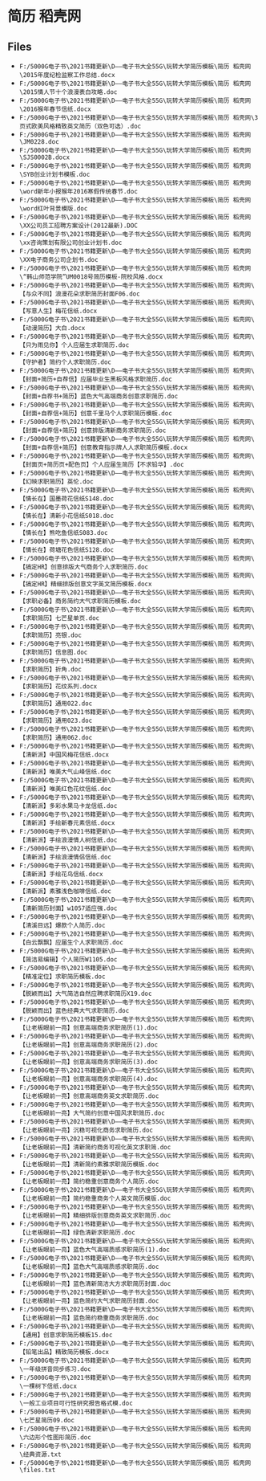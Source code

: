 # 简历 稻壳网

## Files

- `F:/5000G电子书\2021书籍更新\D——电子书大全55G\玩转大学简历模板\简历 稻壳网\2015年度纪检监察工作总结.docx`
- `F:/5000G电子书\2021书籍更新\D——电子书大全55G\玩转大学简历模板\简历 稻壳网\2015情人节十个浪漫表白攻略.doc`
- `F:/5000G电子书\2021书籍更新\D——电子书大全55G\玩转大学简历模板\简历 稻壳网\2016猴年春节信纸.docx`
- `F:/5000G电子书\2021书籍更新\D——电子书大全55G\玩转大学简历模板\简历 稻壳网\3页式欧美风格精致英文简历（双色可选）.doc`
- `F:/5000G电子书\2021书籍更新\D——电子书大全55G\玩转大学简历模板\简历 稻壳网\JM0228.doc`
- `F:/5000G电子书\2021书籍更新\D——电子书大全55G\玩转大学简历模板\简历 稻壳网\SJS0002B.docx`
- `F:/5000G电子书\2021书籍更新\D——电子书大全55G\玩转大学简历模板\简历 稻壳网\SYB创业计划书模板.doc`
- `F:/5000G电子书\2021书籍更新\D——电子书大全55G\玩转大学简历模板\简历 稻壳网\word新年小报猴年2016寒假传统春节.doc`
- `F:/5000G电子书\2021书籍更新\D——电子书大全55G\玩转大学简历模板\简历 稻壳网\word红叶背景模版.doc`
- `F:/5000G电子书\2021书籍更新\D——电子书大全55G\玩转大学简历模板\简历 稻壳网\XX公司员工招聘方案设计(2012最新).DOC`
- `F:/5000G电子书\2021书籍更新\D——电子书大全55G\玩转大学简历模板\简历 稻壳网\xx咨询策划有限公司创业计划书.doc`
- `F:/5000G电子书\2021书籍更新\D——电子书大全55G\玩转大学简历模板\简历 稻壳网\XX电子商务公司企划书.doc`
- `F:/5000G电子书\2021书籍更新\D——电子书大全55G\玩转大学简历模板\简历 稻壳网\“韩山师范学院”UM0018号简历模板-院校风格.docx`
- `F:/5000G电子书\2021书籍更新\D——电子书大全55G\玩转大学简历模板\简历 稻壳网\【与众不同】浪漫花朵求职简历封面F06.doc`
- `F:/5000G电子书\2021书籍更新\D——电子书大全55G\玩转大学简历模板\简历 稻壳网\【写意人生】梅花信纸.docx`
- `F:/5000G电子书\2021书籍更新\D——电子书大全55G\玩转大学简历模板\简历 稻壳网\【动漫简历】大白.docx`
- `F:/5000G电子书\2021书籍更新\D——电子书大全55G\玩转大学简历模板\简历 稻壳网\【只为雨见你】个人应届生求职简历.doc`
- `F:/5000G电子书\2021书籍更新\D——电子书大全55G\玩转大学简历模板\简历 稻壳网\【守护者】简约个人求职简历.doc`
- `F:/5000G电子书\2021书籍更新\D——电子书大全55G\玩转大学简历模板\简历 稻壳网\【封面+简历+自荐信】应届毕业生黑板风格求职简历.doc`
- `F:/5000G电子书\2021书籍更新\D——电子书大全55G\玩转大学简历模板\简历 稻壳网\【封面+自荐书+简历】蓝色大气高端商务创意求职简历.doc`
- `F:/5000G电子书\2021书籍更新\D——电子书大全55G\玩转大学简历模板\简历 稻壳网\【封面+自荐信+简历】创意千里马个人求职简历模板.doc`
- `F:/5000G电子书\2021书籍更新\D——电子书大全55G\玩转大学简历模板\简历 稻壳网\【封面+自荐信+简历】创意排版清新商务求职简历.doc`
- `F:/5000G电子书\2021书籍更新\D——电子书大全55G\玩转大学简历模板\简历 稻壳网\【封面+自荐信+简历】创意教育指示牌人人求职简历模板.docx`
- `F:/5000G电子书\2021书籍更新\D——电子书大全55G\玩转大学简历模板\简历 稻壳网\【封面页+简历页+配色页】个人应届生简历【不求铅华】.doc`
- `F:/5000G电子书\2021书籍更新\D——电子书大全55G\玩转大学简历模板\简历 稻壳网\【幻映求职简历】英伦.doc`
- `F:/5000G电子书\2021书籍更新\D——电子书大全55G\玩转大学简历模板\简历 稻壳网\【情长在】国墨荷花信纸S148.doc`
- `F:/5000G电子书\2021书籍更新\D——电子书大全55G\玩转大学简历模板\简历 稻壳网\【情长在】清新小花信纸S018.doc`
- `F:/5000G电子书\2021书籍更新\D——电子书大全55G\玩转大学简历模板\简历 稻壳网\【情长在】熊吃鱼信纸S083.doc`
- `F:/5000G电子书\2021书籍更新\D——电子书大全55G\玩转大学简历模板\简历 稻壳网\【情长在】荷塘花色信纸S128.doc`
- `F:/5000G电子书\2021书籍更新\D——电子书大全55G\玩转大学简历模板\简历 稻壳网\【搞定HR】创意排版大气商务个人求职简历.doc`
- `F:/5000G电子书\2021书籍更新\D——电子书大全55G\玩转大学简历模板\简历 稻壳网\【搞定HR】精细排版创意文字英文简历模板.docx`
- `F:/5000G电子书\2021书籍更新\D——电子书大全55G\玩转大学简历模板\简历 稻壳网\【求职必备】商务简约大气求职简历模板.doc`
- `F:/5000G电子书\2021书籍更新\D——电子书大全55G\玩转大学简历模板\简历 稻壳网\【求职简历】七芒星单页.doc`
- `F:/5000G电子书\2021书籍更新\D——电子书大全55G\玩转大学简历模板\简历 稻壳网\【求职简历】亮银.doc`
- `F:/5000G电子书\2021书籍更新\D——电子书大全55G\玩转大学简历模板\简历 稻壳网\【求职简历】信息图.doc`
- `F:/5000G电子书\2021书籍更新\D——电子书大全55G\玩转大学简历模板\简历 稻壳网\【求职简历】折角.doc`
- `F:/5000G电子书\2021书籍更新\D——电子书大全55G\玩转大学简历模板\简历 稻壳网\【求职简历】花纹系列.docx`
- `F:/5000G电子书\2021书籍更新\D——电子书大全55G\玩转大学简历模板\简历 稻壳网\【求职简历】通用022.doc`
- `F:/5000G电子书\2021书籍更新\D——电子书大全55G\玩转大学简历模板\简历 稻壳网\【求职简历】通用023.doc`
- `F:/5000G电子书\2021书籍更新\D——电子书大全55G\玩转大学简历模板\简历 稻壳网\【求职简历】通用062.doc`
- `F:/5000G电子书\2021书籍更新\D——电子书大全55G\玩转大学简历模板\简历 稻壳网\【清新派】中国风梅花信纸.docx`
- `F:/5000G电子书\2021书籍更新\D——电子书大全55G\玩转大学简历模板\简历 稻壳网\【清新派】唯美大气山峰信纸.doc`
- `F:/5000G电子书\2021书籍更新\D——电子书大全55G\玩转大学简历模板\简历 稻壳网\【清新派】唯美红色花纹信纸.doc`
- `F:/5000G电子书\2021书籍更新\D——电子书大全55G\玩转大学简历模板\简历 稻壳网\【清新派】多彩水果马卡龙信纸.doc`
- `F:/5000G电子书\2021书籍更新\D——电子书大全55G\玩转大学简历模板\简历 稻壳网\【清新派】手绘新春元素信纸.docx`
- `F:/5000G电子书\2021书籍更新\D——电子书大全55G\玩转大学简历模板\简历 稻壳网\【清新派】手绘浪漫情人树信纸.doc`
- `F:/5000G电子书\2021书籍更新\D——电子书大全55G\玩转大学简历模板\简历 稻壳网\【清新派】手绘浪漫情侣信纸.doc`
- `F:/5000G电子书\2021书籍更新\D——电子书大全55G\玩转大学简历模板\简历 稻壳网\【清新派】手绘花鸟信纸.docx`
- `F:/5000G电子书\2021书籍更新\D——电子书大全55G\玩转大学简历模板\简历 稻壳网\【清新派】素雅浅色咖啡信纸.doc`
- `F:/5000G电子书\2021书籍更新\D——电子书大全55G\玩转大学简历模板\简历 稻壳网\【清新简历封面】w1057适应强.doc`
- `F:/5000G电子书\2021书籍更新\D——电子书大全55G\玩转大学简历模板\简历 稻壳网\【清溪目远】爆款个人简历.doc`
- `F:/5000G电子书\2021书籍更新\D——电子书大全55G\玩转大学简历模板\简历 稻壳网\【白云飘飘】应届生个人求职简历.doc`
- `F:/5000G电子书\2021书籍更新\D——电子书大全55G\玩转大学简历模板\简历 稻壳网\【简洁易编辑】个人简历W1105.doc`
- `F:/5000G电子书\2021书籍更新\D——电子书大全55G\玩转大学简历模板\简历 稻壳网\【精准定位】求职简历模板.doc`
- `F:/5000G电子书\2021书籍更新\D——电子书大全55G\玩转大学简历模板\简历 稻壳网\【脱颖而出】大气简洁自然应聘求职简历X19.doc`
- `F:/5000G电子书\2021书籍更新\D——电子书大全55G\玩转大学简历模板\简历 稻壳网\【脱颖而出】蓝色经典大气求职简历.doc`
- `F:/5000G电子书\2021书籍更新\D——电子书大全55G\玩转大学简历模板\简历 稻壳网\【让老板眼前一亮】创意高端商务求职简历(1).doc`
- `F:/5000G电子书\2021书籍更新\D——电子书大全55G\玩转大学简历模板\简历 稻壳网\【让老板眼前一亮】创意高端商务求职简历(2).doc`
- `F:/5000G电子书\2021书籍更新\D——电子书大全55G\玩转大学简历模板\简历 稻壳网\【让老板眼前一亮】创意高端商务求职简历(3).doc`
- `F:/5000G电子书\2021书籍更新\D——电子书大全55G\玩转大学简历模板\简历 稻壳网\【让老板眼前一亮】创意高端商务求职简历(4).doc`
- `F:/5000G电子书\2021书籍更新\D——电子书大全55G\玩转大学简历模板\简历 稻壳网\【让老板眼前一亮】创意高端商务英文求职简历.doc`
- `F:/5000G电子书\2021书籍更新\D——电子书大全55G\玩转大学简历模板\简历 稻壳网\【让老板眼前一亮】大气简约创意中国风求职简历.doc`
- `F:/5000G电子书\2021书籍更新\D——电子书大全55G\玩转大学简历模板\简历 稻壳网\【让老板眼前一亮】沉稳可视化商务求职简历.doc`
- `F:/5000G电子书\2021书籍更新\D——电子书大全55G\玩转大学简历模板\简历 稻壳网\【让老板眼前一亮】清新简约商务可视化英文求职简.doc`
- `F:/5000G电子书\2021书籍更新\D——电子书大全55G\玩转大学简历模板\简历 稻壳网\【让老板眼前一亮】清新简约素雅求职简历模板.doc`
- `F:/5000G电子书\2021书籍更新\D——电子书大全55G\玩转大学简历模板\简历 稻壳网\【让老板眼前一亮】简约稳重创意商务个人简历.doc`
- `F:/5000G电子书\2021书籍更新\D——电子书大全55G\玩转大学简历模板\简历 稻壳网\【让老板眼前一亮】简约稳重商务个人英文简历模版.doc`
- `F:/5000G电子书\2021书籍更新\D——电子书大全55G\玩转大学简历模板\简历 稻壳网\【让老板眼前一亮】精细排版创意商务英文求职简历.doc`
- `F:/5000G电子书\2021书籍更新\D——电子书大全55G\玩转大学简历模板\简历 稻壳网\【让老板眼前一亮】绿色清新求职简历.doc`
- `F:/5000G电子书\2021书籍更新\D——电子书大全55G\玩转大学简历模板\简历 稻壳网\【让老板眼前一亮】蓝色大气高端质感求职简历(1).doc`
- `F:/5000G电子书\2021书籍更新\D——电子书大全55G\玩转大学简历模板\简历 稻壳网\【让老板眼前一亮】蓝色大气高端质感求职简历.doc`
- `F:/5000G电子书\2021书籍更新\D——电子书大全55G\玩转大学简历模板\简历 稻壳网\【让老板眼前一亮】蓝色清新简洁大方求职简历封面.doc`
- `F:/5000G电子书\2021书籍更新\D——电子书大全55G\玩转大学简历模板\简历 稻壳网\【让老板眼前一亮】蓝色简约大气求职简历封面.doc`
- `F:/5000G电子书\2021书籍更新\D——电子书大全55G\玩转大学简历模板\简历 稻壳网\【让老板眼前一亮】蓝色简约稳重商务求职简历.doc`
- `F:/5000G电子书\2021书籍更新\D——电子书大全55G\玩转大学简历模板\简历 稻壳网\【通用】创意求职简历模板15.doc`
- `F:/5000G电子书\2021书籍更新\D——电子书大全55G\玩转大学简历模板\简历 稻壳网\【铅笔出品】精致简历模板.docx`
- `F:/5000G电子书\2021书籍更新\D——电子书大全55G\玩转大学简历模板\简历 稻壳网\一年级拼音同步练习.doc`
- `F:/5000G电子书\2021书籍更新\D——电子书大全55G\玩转大学简历模板\简历 稻壳网\一棵树下信纸.docx`
- `F:/5000G电子书\2021书籍更新\D——电子书大全55G\玩转大学简历模板\简历 稻壳网\一般工业项目可行性研究报告格式模.doc`
- `F:/5000G电子书\2021书籍更新\D——电子书大全55G\玩转大学简历模板\简历 稻壳网\七芒星简历09.doc`
- `F:/5000G电子书\2021书籍更新\D——电子书大全55G\玩转大学简历模板\简历 稻壳网\六边形个性图形简历.doc`
- `F:/5000G电子书\2021书籍更新\D——电子书大全55G\玩转大学简历模板\简历 稻壳网\经典资源.txt`
- `F:/5000G电子书\2021书籍更新\D——电子书大全55G\玩转大学简历模板\简历 稻壳网\files.txt`
